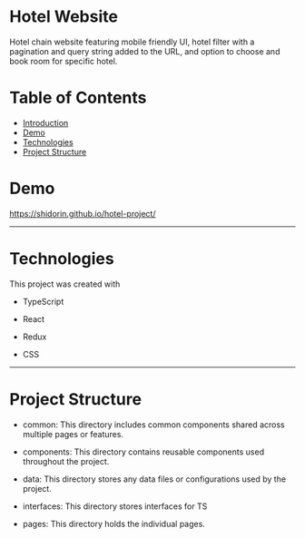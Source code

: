 # Hotel Website

Hotel chain website featuring mobile friendly UI, hotel filter with a pagination and query string added to the URL, and option to choose and book room for specific hotel.

# Table of Contents

- [Introduction](#Hotel-Website)
- [Demo](#Demo)
- [Technologies](#Technologies)
- [Project Structure](#project-structure)

# Demo

https://shidorin.github.io/hotel-project/

---

# Technologies

This project was created with

- TypeScript

- React

- Redux

- CSS

---

# Project Structure

- common: This directory includes common components shared across multiple pages or features.

- components: This directory contains reusable components used throughout the project.

- data: This directory stores any data files or configurations used by the project.

- interfaces: This directory stores interfaces for TS

- pages: This directory holds the individual pages.
